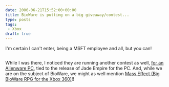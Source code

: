 ```yaml
---
date: 2006-06-21T15:52:00+00:00
title: BioWare is putting on a big giveaway/contest...
type: posts
tags:
 - Xbox
draft: true
---
```

I'm certain I can't enter, being a MSFT employee and all, but you can!

> [<img src="http://www.bioware.com/3million/images/grandprize_158x173.jpg" title="" border="0" />](http://www.bioware.com/3million/)

While I was there, I noticed they are running another contest as well, [for an Alienware PC](http://jade.bioware.com/pc/), tied to the release of Jade Empire for the PC. And, while we are on the subject of BioWare, we might as well mention [Mass Effect (Big BioWare RPG for the Xbox 360)](http://masseffect.bioware.com/)!!
